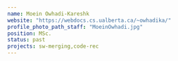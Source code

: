 ```yaml
---
name: Moein Owhadi-Kareshk
website: "https://webdocs.cs.ualberta.ca/~owhadika/"
profile_photo_path_staff: "MoeinOwhadi.jpg"
position: MSc.
status: past
projects: sw-merging,code-rec
---
```

